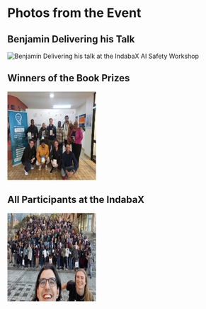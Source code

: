 # Photos from the Event

## Benjamin Delivering his Talk
<img src="assets/images/ben_talk.jpeg" width="200" height="200" alt="Benjamin Delivering his talk at the IndabaX AI Safety Workshop">

## Winners of the Book Prizes
<img src="assets/images/indabax_ai_safety_workshop.jpeg" width="200" height="200" alt="IndabaX AI Safety Workshop Winners">

## All Participants at the IndabaX
<img src="assets/images/indabax.jpg" width="200" height="200" alt="IndabaX Participants">